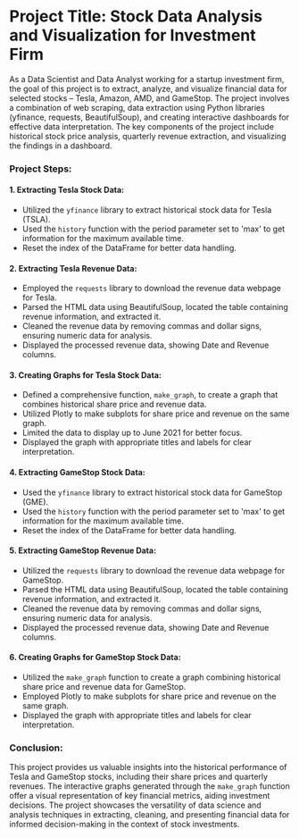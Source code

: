 # Project Title: Stock Data Analysis and Visualization for Investment Firm


As a Data Scientist and Data Analyst working for a startup investment firm, the goal of this project is to extract, analyze, and visualize financial data for selected stocks – Tesla, Amazon, AMD, and GameStop. The project involves a combination of web scraping, data extraction using Python libraries (yfinance, requests, BeautifulSoup), and creating interactive dashboards for effective data interpretation. The key components of the project include historical stock price analysis, quarterly revenue extraction, and visualizing the findings in a dashboard.

### Project Steps:

#### 1. Extracting Tesla Stock Data:
   - Utilized the `yfinance` library to extract historical stock data for Tesla (TSLA).
   - Used the `history` function with the period parameter set to 'max' to get information for the maximum available time.
   - Reset the index of the DataFrame for better data handling.

#### 2. Extracting Tesla Revenue Data:
   - Employed the `requests` library to download the revenue data webpage for Tesla.
   - Parsed the HTML data using BeautifulSoup, located the table containing revenue information, and extracted it.
   - Cleaned the revenue data by removing commas and dollar signs, ensuring numeric data for analysis.
   - Displayed the processed revenue data, showing Date and Revenue columns.

#### 3. Creating Graphs for Tesla Stock Data:
   - Defined a comprehensive function, `make_graph`, to create a graph that combines historical share price and revenue data.
   - Utilized Plotly to make subplots for share price and revenue on the same graph.
   - Limited the data to display up to June 2021 for better focus.
   - Displayed the graph with appropriate titles and labels for clear interpretation.

#### 4. Extracting GameStop Stock Data:
   - Used the `yfinance` library to extract historical stock data for GameStop (GME).
   - Used the `history` function with the period parameter set to 'max' to get information for the maximum available time.
   - Reset the index of the DataFrame for better data handling.

#### 5. Extracting GameStop Revenue Data:
   - Utilized the `requests` library to download the revenue data webpage for GameStop.
   - Parsed the HTML data using BeautifulSoup, located the table containing revenue information, and extracted it.
   - Cleaned the revenue data by removing commas and dollar signs, ensuring numeric data for analysis.
   - Displayed the processed revenue data, showing Date and Revenue columns.

#### 6. Creating Graphs for GameStop Stock Data:
   - Utilized the `make_graph` function to create a graph combining historical share price and revenue data for GameStop.
   - Employed Plotly to make subplots for share price and revenue on the same graph.
   - Displayed the graph with appropriate titles and labels for clear interpretation.

### Conclusion:
This project provides us valuable insights into the historical performance of Tesla and GameStop stocks, including their share prices and quarterly revenues. The interactive graphs generated through the `make_graph` function offer a visual representation of key financial metrics, aiding investment decisions. The project showcases the versatility of data science and analysis techniques in extracting, cleaning, and presenting financial data for informed decision-making in the context of stock investments.
